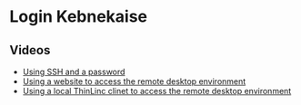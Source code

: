 # Login Kebnekaise

## Videos

- [Using SSH and a password](https://youtu.be/pIiKOKBHIeY?si=2MVHoFeAI_wQmrtN)
- [Using a website to access the remote desktop environment](https://youtu.be/_O4dQn8zPaw?si=z32av8XY81WmfMAW)
- [Using a local ThinLinc clinet to access the remote desktop environment](https://youtu.be/_jpj0GW9ASc?si=1k0ZnXABbhUm0px6)